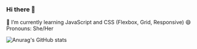 ### Hi there 👋

🌱 I’m currently learning JavaScript and CSS (Flexbox, Grid, Responsive)
😄 Pronouns: She/Her

![Anurag's GitHub stats](https://github-readme-stats.vercel.app/api?username=lenavieites&theme=dark&show_icons=true)
